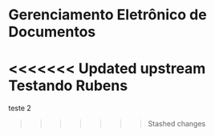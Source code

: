 # Gerenciamento Eletrônico de Documentos
<<<<<<< Updated upstream
Testando Rubens
=======
teste 2
>>>>>>> Stashed changes
